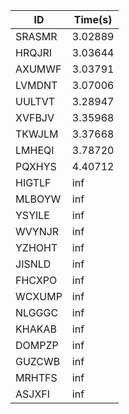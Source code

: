 |ID|Time(s)|
|-|-|
|SRASMR|3.02889|
|HRQJRI|3.03644|
|AXUMWF|3.03791|
|LVMDNT|3.07006|
|UULTVT|3.28947|
|XVFBJV|3.35968|
|TKWJLM|3.37668|
|LMHEQI|3.78720|
|PQXHYS|4.40712|
|HIGTLF|inf|
|MLBOYW|inf|
|YSYILE|inf|
|WVYNJR|inf|
|YZHOHT|inf|
|JISNLD|inf|
|FHCXPO|inf|
|WCXUMP|inf|
|NLGGGC|inf|
|KHAKAB|inf|
|DOMPZP|inf|
|GUZCWB|inf|
|MRHTFS|inf|
|ASJXFI|inf|
